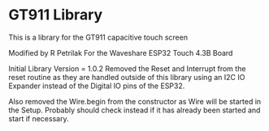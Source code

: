 # GT911 Library

This is a library for the GT911 capacitive touch screen

Modified by R Petrilak For the Waveshare ESP32 Touch 4.3B Board

Initial Library Version = 1.0.2
Removed the Reset and Interrupt from the reset routine as they are handled
outside of this library using an I2C IO Expander instead of the Digital IO pins of the ESP32.

Also removed the Wire.begin from the constructor as Wire will be started in the Setup. Probably
should check instead if it has already been started and start if necessary.

